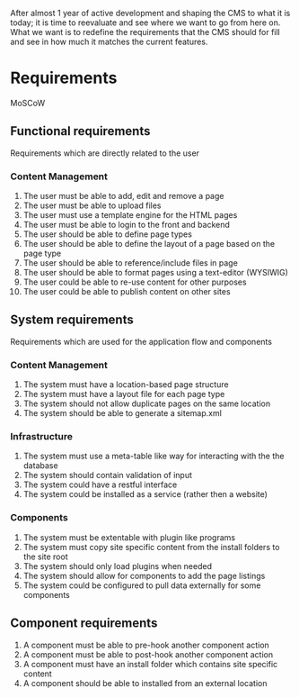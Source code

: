 After almost 1 year of active development and shaping the CMS to what it is today; it is time to reevaluate and see where we want to go from here on. What we want is to redefine the requirements that the CMS should for fill and see in how much it matches the current features.

# Requirements #
MoSCoW
## Functional requirements ##
Requirements which are directly related to the user
### Content Management ###
  1. The user must be able to add, edit and remove a page
  1. The user must be able to upload files
  1. The user must use a template engine for the HTML pages
  1. The user must be able to login to the front and backend
  1. The user should be able to define page types
  1. The user should be able to define the layout of a page based on the page type
  1. The user should be able to reference/include files in page
  1. The user should be able to format pages using a text-editor (WYSIWIG)
  1. The user could be able to re-use content for other purposes
  1. The user could be able to publish content on other sites
## System requirements ##
Requirements which are used for the application flow and components
### Content Management ###
  1. The system must have a location-based page structure
  1. The system must have a layout file for each page type
  1. The system should not allow duplicate pages on the same location
  1. The system should be able to generate a sitemap.xml
### Infrastructure ###
  1. The system must use a meta-table like way for interacting with the the database
  1. The system should contain validation of input
  1. The system could have a restful interface
  1. The system could be installed as a service (rather then a website)
### Components ###
  1. The system must be extentable with plugin like programs
  1. The system must copy site specific content from the install folders to the site root
  1. The system should only load plugins when needed
  1. The system should allow for components to add the page listings
  1. The system could be configured to pull data externally for some components
## Component requirements ##
  1. A component must be able to pre-hook another component action
  1. A component must be able to post-hook another component action
  1. A component must have an install folder which contains site specific content
  1. A component should be able to installed from an external location